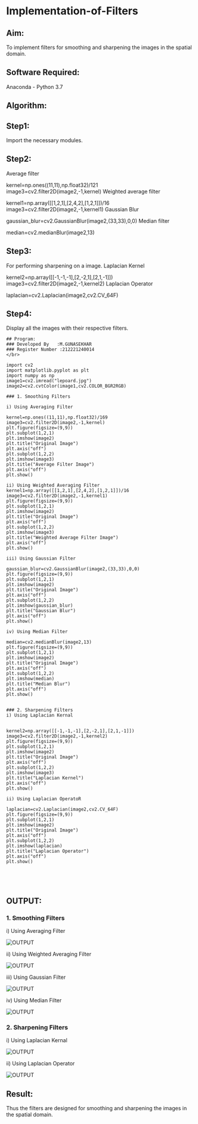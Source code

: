 # Implementation-of-Filters
## Aim:
To implement filters for smoothing and sharpening the images in the spatial domain.

## Software Required:
Anaconda - Python 3.7

## Algorithm:
## Step1:
Import the necessary modules.

## Step2:
Average filter

kernel=np.ones((11,11),np.float32)/121 image3=cv2.filter2D(image2,-1,kernel) Weighted average filter

kernel1=np.array([[1,2,1],[2,4,2],[1,2,1]])/16 image3=cv2.filter2D(image2,-1,kernel1) Gaussian Blur

gaussian_blur=cv2.GaussianBlur(image2,(33,33),0,0) Median filter

median=cv2.medianBlur(image2,13)

## Step3:
For performing sharpening on a image. Laplacian Kernel

kernel2=np.array([[-1,-1,-1],[2,-2,1],[2,1,-1]]) image3=cv2.filter2D(image2,-1,kernel2) Laplacian Operator

laplacian=cv2.Laplacian(image2,cv2.CV_64F)

## Step4:
Display all the images with their respective filters.

```
## Program:
### Developed By   :M.GUNASEKHAR
### Register Number :212221240014
</br>

import cv2
import matplotlib.pyplot as plt
import numpy as np
image1=cv2.imread("lepoard.jpg")
image2=cv2.cvtColor(image1,cv2.COLOR_BGR2RGB)

### 1. Smoothing Filters

i) Using Averaging Filter

kernel=np.ones((11,11),np.float32)/169
image3=cv2.filter2D(image2,-1,kernel)
plt.figure(figsize=(9,9))
plt.subplot(1,2,1)
plt.imshow(image2)
plt.title("Original Image")
plt.axis("off")
plt.subplot(1,2,2)
plt.imshow(image3)
plt.title("Average Filter Image")
plt.axis("off")
plt.show()

ii) Using Weighted Averaging Filter
kernel1=np.array([[1,2,1],[2,4,2],[1,2,1]])/16
image3=cv2.filter2D(image2,-1,kernel1)
plt.figure(figsize=(9,9))
plt.subplot(1,2,1)
plt.imshow(image2)
plt.title("Original Image")
plt.axis("off")
plt.subplot(1,2,2)
plt.imshow(image3)
plt.title("Weighted Average Filter Image")
plt.axis("off")
plt.show()

iii) Using Gaussian Filter

gaussian_blur=cv2.GaussianBlur(image2,(33,33),0,0)
plt.figure(figsize=(9,9))
plt.subplot(1,2,1)
plt.imshow(image2)
plt.title("Original Image")
plt.axis("off")
plt.subplot(1,2,2)
plt.imshow(gaussian_blur)
plt.title("Gaussian Blur")
plt.axis("off")
plt.show()

iv) Using Median Filter

median=cv2.medianBlur(image2,13)
plt.figure(figsize=(9,9))
plt.subplot(1,2,1)
plt.imshow(image2)
plt.title("Original Image")
plt.axis("off")
plt.subplot(1,2,2)
plt.imshow(median)
plt.title("Median Blur")
plt.axis("off")
plt.show()


### 2. Sharpening Filters
i) Using Laplacian Kernal


kernel2=np.array([[-1,-1,-1],[2,-2,1],[2,1,-1]])
image3=cv2.filter2D(image2,-1,kernel2)
plt.figure(figsize=(9,9))
plt.subplot(1,2,1)
plt.imshow(image2)
plt.title("Original Image")
plt.axis("off")
plt.subplot(1,2,2)
plt.imshow(image3)
plt.title("Laplacian Kernel")
plt.axis("off")
plt.show()

ii) Using Laplacian OperatoR

laplacian=cv2.Laplacian(image2,cv2.CV_64F)
plt.figure(figsize=(9,9))
plt.subplot(1,2,1)
plt.imshow(image2)
plt.title("Original Image")
plt.axis("off")
plt.subplot(1,2,2)
plt.imshow(laplacian)
plt.title("Laplacian Operator")
plt.axis("off")
plt.show()





```

## OUTPUT:
### 1. Smoothing Filters

i) Using Averaging Filter

![OUTPUT](?raw=true)

ii) Using Weighted Averaging Filter

![OUTPUT](?raw=true)

iii) Using Gaussian Filter

![OUTPUT](?raw=true)


iv) Using Median Filter

![OUTPUT](?raw=true)

### 2. Sharpening Filters


i) Using Laplacian Kernal

![OUTPUT](?raw=true)

ii) Using Laplacian Operator

![OUTPUT](?raw=true)

## Result:
Thus the filters are designed for smoothing and sharpening the images in the spatial domain.
